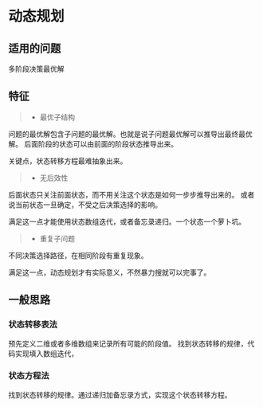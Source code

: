 # 动态规划

## 适用的问题

多阶段决策最优解

## 特征

>* 最优子结构

问题的最优解包含子问题的最优解。也就是说子问题最优解可以推导出最终最优解。
后面阶段的状态可以由前面的阶段状态推导出来。

关键点，状态转移方程最难抽象出来。

>* 无后效性

后面状态只关注前面状态，而不用关注这个状态是如何一步步推导出来的。
或者说当前状态一旦确定，不受之后决策选择的影响。

满足这一点才能使用状态数组迭代，或者备忘录递归。一个状态一个萝卜坑。

>* 重复子问题

不同决策选择路径，在相同阶段有重复现象。

满足这一点，动态规划才有实际意义，不然暴力搜就可以完事了。

## 一般思路

### 状态转移表法

预先定义二维或者多维数组来记录所有可能的阶段值。
找到状态转移的规律，代码实现填入数组迭代，

### 状态方程法
找到状态转移的规律。通过递归加备忘录方式，实现这个状态转移方程。